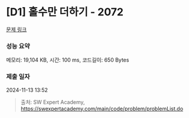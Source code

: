 # [D1] 홀수만 더하기 - 2072 

[문제 링크](https://swexpertacademy.com/main/code/problem/problemDetail.do?contestProbId=AV5QSEhaA5sDFAUq) 

### 성능 요약

메모리: 19,104 KB, 시간: 100 ms, 코드길이: 650 Bytes

### 제출 일자

2024-11-13 13:52



> 출처: SW Expert Academy, https://swexpertacademy.com/main/code/problem/problemList.do